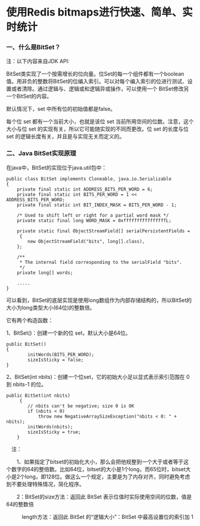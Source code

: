 # 使用Redis bitmaps进行快速、简单、实时统计

### 一、什么是BitSet？

注：以下内容来自JDK API:

BitSet类实现了一个按需增长的位向量。位Set的每一个组件都有一个boolean值。用非负的整数将BitSet的位编入索引。可以对每个编入索引的位进行测试、设置或者清除。通过逻辑与、逻辑或和逻辑异或操作，可以使用一个 BitSet修改另一个BitSet的内容。

默认情况下，set 中所有位的初始值都是false。

每个位 set 都有一个当前大小，也就是该位 set 当前所用空间的位数。注意，这个大小与位 set 的实现有关，所以它可能随实现的不同而更改。位 set 的长度与位 set 的逻辑长度有关，并且是与实现无关而定义的。

### 二、Java BitSet实现原理

在java中，BitSet的实现位于java.util包中：

```
public class BitSet implements Cloneable, java.io.Serializable 
{
    private final static int ADDRESS_BITS_PER_WORD = 6;
    private final static int BITS_PER_WORD = 1 << ADDRESS_BITS_PER_WORD;
    private final static int BIT_INDEX_MASK = BITS_PER_WORD - 1;

    /* Used to shift left or right for a partial word mask */
    private static final long WORD_MASK = 0xffffffffffffffffL;

    private static final ObjectStreamField[] serialPersistentFields =
     {
        new ObjectStreamField("bits", long[].class),
    };

    /**
     * The internal field corresponding to the serialField "bits".
     */
    private long[] words;

    .....
}
```

可以看到，BitSet的底层实现是使用long数组作为内部存储结构的，所以BitSet的大小为long类型大小\(64位\)的整数倍。

它有两个构造函数：

1、BitSet\(\)：创建一个新的位 set，默认大小是64位。

```
public BitSet() 
{
        initWords(BITS_PER_WORD);
        sizeIsSticky = false;
}
```

2、BitSet\(int nbits\)：创建一个位set，它的初始大小足以显式表示索引范围在 0 到 nbits-1 的位。

```
public BitSet(int nbits)
     {
        // nbits can't be negative; size 0 is OK
        if (nbits < 0)
            throw new NegativeArraySizeException("nbits < 0: " + nbits);
        initWords(nbits);
        sizeIsSticky = true;
    }
```

　注：

　　1、如果指定了bitset的初始化大小，那么会把他规整到一个大于或者等于这个数字的64的整倍数。比如64位，bitset的大小是1个long，而65位时，bitset大小是2个long，即128位。做这么一个规定，主要是为了内存对齐，同时避免考虑到不要处理特殊情况，简化程序。

　　2：BitSet的size方法：返回此 BitSet 表示位值时实际使用空间的位数，值是64的整数倍

　　　length方法：返回此 BitSet 的“逻辑大小”：BitSet 中最高设置位的索引加 1　　





